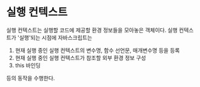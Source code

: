 # 실행 컨텍스트

실행 컨텍스트는 실행할 코드에 제공할 환경 정보들을 모아놓은 객체이다. 실행 컨텍스트가 '실행'되는 시점에 자바스크립트는

1. 현재 실행 중인 실행 컨텍스트의 변수명, 함수 선언문, 매개변수명 등을 등록
2. 현재 실행 중인 실행 컨텍스트가 참조할 외부 환경 정보 구성
3. this 바인딩

등의 동작을 수행한다.
